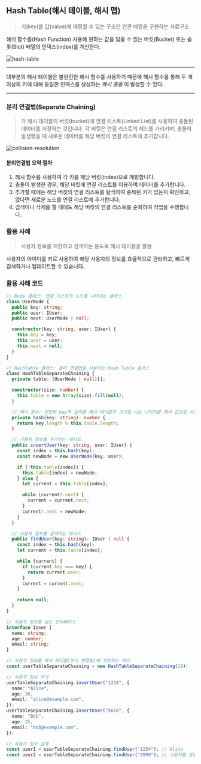 ## Hash Table(해시 테이블, 해시 맵)

> 키(key)를 값(value)에 매핑할 수 있는 구조인 연관 배열을 구현하는 자료구조

해쉬 함수를(Hash Function) 사용해 원하는 값을 담을 수 있는 버킷(Bucket) 또는 슬롯(Slot) 배열의 인덱스(index)를 계산한다.

![hash-table](https://github.com/kwhong95/js_study/assets/70752848/508d99e5-f53e-4f7a-a560-2aa442094c03)

---

대부분의 해시 테이블은 불완전한 해시 함수를 사용하기 때문에 해시 함수를 통해 두 개 이상의 키에 대해 동일한 인덱스를 생성하는 *해시 충돌* 이 발생할 수 있다.

---

### 분리 연결법(Separate Chaining)

> 각 해시 테이블의 버킷(bucket)에 연결 리스트(Linked List)를 사용하여 충돌된 데이터를 저장하는 것입니다. 각 버킷은 연결 리스트의 헤드를 가리키며, 충돌이 발생했을 때 새로운 데이터를 해당 버킷의 연결 리스트에 추가합니다.

![collision-resolution](https://github.com/kwhong95/js_study/assets/70752848/20599db1-701c-4c37-9340-f3c82ceca400)


#### 분리연결법 요약 절차

1. 해시 함수를 사용하여 각 키를 해당 버킷(index)으로 매핑합니다.
2. 충돌이 발생한 경우, 해당 버킷에 연결 리스트를 이용하여 데이터를 추가합니다.
3. 추가할 때에는 해당 버킷의 연결 리스트를 탐색하여 중복된 키가 있는지 확인하고, 없다면 새로운 노드를 연결 리스트에 추가합니다.
4. 검색이나 삭제를 할 때에도 해당 버킷의 연결 리스트를 순회하여 작업을 수행합니다.


### 활용 사례 

> 사용자 정보를 저장하고 검색하는 용도로 해시 테이블을 활용 

사용자의 아이디를 키로 사용하여 해당 사용자의 정보를 효율적으로 관리하고, 빠르게 검색하거나 업데이트할 수 있습니다.

### 활용 사례 코드

```ts
// Node 클래스: 연결 리스트의 노드를 나타내는 클래스
class UserNode {
  public key: string;
  public user: IUser;
  public next: UserNode | null;

  constructor(key: string, user: IUser) {
    this.key = key;
    this.user = user;
    this.next = null;
  }
}

// HashTable 클래스: 분리 연결법을 사용하는 Hash Table 클래스
class HashTableSeparateChaining {
  private table: (UserNode | null)[];

  constructor(size: number) {
    this.table = new Array(size).fill(null);
  }

  // 해시 함수: 간단히 key의 길이를 해시 테이블의 크기로 나눈 나머지를 해시 값으로 사용
  private hash(key: string): number {
    return key.length % this.table.length;
  }

  // 사용자 정보를 추가하는 메서드
  public insertUser(key: string, user: IUser) {
    const index = this.hash(key);
    const newNode = new UserNode(key, user);

    if (!this.table[index]) {
      this.table[index] = newNode;
    } else {
      let current = this.table[index];

      while (current?.next) {
        current = current.next;
      }
      current!.next = newNode;
    }
  }

  // 사용자 정보를 검색하는 메서드
  public findUser(key: string): IUser | null {
    const index = this.hash(key);
    let current = this.table[index];

    while (current) {
      if (current.key === key) {
        return current.user;
      }
      current = current.next;
    }

    return null;
  }
}

// 사용자 정보를 담는 인터페이스
interface IUser {
  name: string;
  age: number;
  email: string;
}

// 사용자 정보를 해시 테이블(분리 연결법)에 저장하는 예시
const userTableSeparateChaining = new HashTableSeparateChaining(10);

// 사용자 정보 추가
userTableSeparateChaining.insertUser("1234", {
  name: "Alice",
  age: 30,
  email: "alice@example.com",
});
userTableSeparateChaining.insertUser("5678", {
  name: "Bob",
  age: 25,
  email: "bob@example.com",
});

// 사용자 정보 검색
const user1 = userTableSeparateChaining.findUser("1234"); // Alice
const user2 = userTableSeparateChaining.findUser("9999"); // 사용자를 찾을 수 없음 (= null)
```

